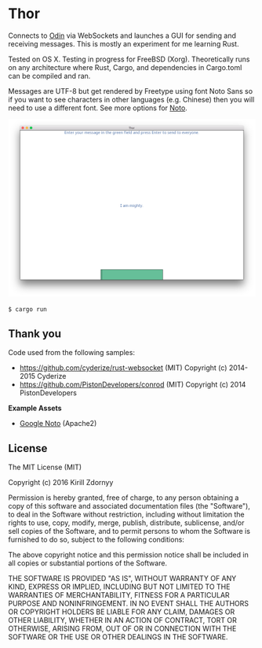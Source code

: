 # Thor

Connects to [Odin](https://github.com/zkirill/odin) via WebSockets and launches a GUI for sending and receiving messages. This is mostly an experiment for me learning Rust.

Tested on OS X. Testing in progress for FreeBSD (Xorg). Theoretically runs on any architecture where Rust, Cargo, and dependencies in Cargo.toml can be compiled and ran.

Messages are UTF-8 but get rendered by Freetype using font Noto Sans so if you want to see characters in other languages (e.g. Chinese) then you will need to use a different font. See more options for [Noto](https://www.google.com/get/noto/).

![alt tag](https://github.com/zkirill/thor/blob/master/screenshots/osx.png)

```sh
$ cargo run
```

Thank you
---------

Code used from the following samples:

* https://github.com/cyderize/rust-websocket (MIT) Copyright (c) 2014-2015 Cyderize
* https://github.com/PistonDevelopers/conrod (MIT) Copyright (c) 2014 PistonDevelopers

**Example Assets**

- [Google Noto](https://www.google.com/get/noto/) (Apache2)

License
-------

The MIT License (MIT)

Copyright (c) 2016 Kirill Zdornyy

Permission is hereby granted, free of charge, to any person obtaining a copy
of this software and associated documentation files (the "Software"), to deal
in the Software without restriction, including without limitation the rights
to use, copy, modify, merge, publish, distribute, sublicense, and/or sell
copies of the Software, and to permit persons to whom the Software is
furnished to do so, subject to the following conditions:

The above copyright notice and this permission notice shall be included in all
copies or substantial portions of the Software.

THE SOFTWARE IS PROVIDED "AS IS", WITHOUT WARRANTY OF ANY KIND, EXPRESS OR
IMPLIED, INCLUDING BUT NOT LIMITED TO THE WARRANTIES OF MERCHANTABILITY,
FITNESS FOR A PARTICULAR PURPOSE AND NONINFRINGEMENT. IN NO EVENT SHALL THE
AUTHORS OR COPYRIGHT HOLDERS BE LIABLE FOR ANY CLAIM, DAMAGES OR OTHER
LIABILITY, WHETHER IN AN ACTION OF CONTRACT, TORT OR OTHERWISE, ARISING FROM,
OUT OF OR IN CONNECTION WITH THE SOFTWARE OR THE USE OR OTHER DEALINGS IN THE
SOFTWARE.
